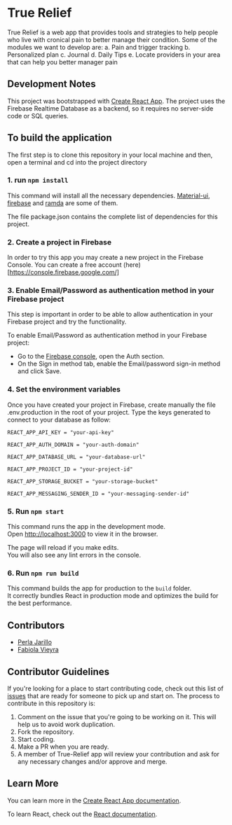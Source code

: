 # True Relief

True Relief is a web app that provides tools and strategies to help people who live with cronical pain to better manage their condition. 
Some of the modules we want to develop are:
a. Pain and trigger tracking
b. Personalized plan
c. Journal
d. Daily Tips
e. Locate providers in your area that can help you better manager pain

## Development Notes

This project was bootstrapped with [Create React App](https://github.com/facebookincubator/create-react-app).
The project uses the Firebase Realtime Database as a backend, so it requires no server-side code or SQL queries.

## To build the application

The first step is to clone this repository in your local machine and then, open a terminal and cd into the project directory

### 1. run `npm install`

This command will install all the necessary dependencies. [Material-ui](https://github.com/mui-org/material-ui), [firebase](https://github.com/firebase/) and [ramda](https://github.com/ramda/ramda) are some of them.

The file package.json contains the complete list of dependencies for this project.

### 2. Create a project in Firebase

In order to try this app you may create a new project in the Firebase Console. You can create a free account (here) [https://console.firebase.google.com/]

### 3. Enable Email/Password as authentication method in your Firebase project

This step is important in order to be able to allow authentication in your Firebase project and try the functionality.

To enable Email/Password as authentication method in your Firebase project:

- Go to the [Firebase console](https://console.firebase.google.com/), open the Auth section.
- On the Sign in method tab, enable the Email/password sign-in method and click Save.

### 4. Set the environment variables

Once you have created your project in Firebase, create manually the file .env.production in the root of your project. Type the keys generated to connect to your database as follow:

`REACT_APP_API_KEY = "your-api-key"`

`REACT_APP_AUTH_DOMAIN = "your-auth-domain"`

`REACT_APP_DATABASE_URL = "your-database-url"`

`REACT_APP_PROJECT_ID = "your-project-id"`

`REACT_APP_STORAGE_BUCKET = "your-storage-bucket"`

`REACT_APP_MESSAGING_SENDER_ID = "your-messaging-sender-id"`

### 5. Run `npm start`

This command runs the app in the development mode.<br>
Open [http://localhost:3000](http://localhost:3000) to view it in the browser.

The page will reload if you make edits.<br>
You will also see any lint errors in the console.

### 6. Run `npm run build`

This command builds the app for production to the `build` folder.<br>
It correctly bundles React in production mode and optimizes the build for the best performance.

## Contributors

- [Perla Jarillo](https://github.com/perlajarillo)
- [Fabiola Vieyra](https://github.com/Fa-v)

## Contributor Guidelines

If you're looking for a place to start contributing code, check out this list of [issues](https://github.com/perlajarillo/true-relief/labels/help%20wanted) that are ready for someone to pick up and start on. The process to contribute in this repository is:

1. Comment on the issue that you're going to be working on it. This will help us to avoid work duplication.
2. Fork the repository.
3. Start coding.
4. Make a PR when you are ready.
5. A member of True-Relief app will review your contribution and ask for any necessary changes and/or approve and merge.

## Learn More

You can learn more in the [Create React App documentation](https://facebook.github.io/create-react-app/docs/getting-started).

To learn React, check out the [React documentation](https://reactjs.org/).
